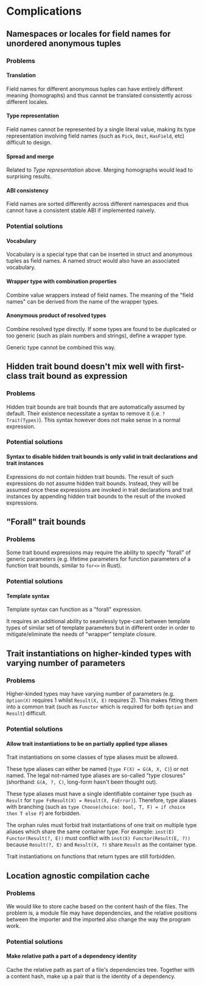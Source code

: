 # Complications

## Namespaces or locales for field names for unordered anonymous tuples

### Problems

#### Translation

Field names for different anonymous tuples can have entirely different meaning (homographs) and thus cannot be translated consistently across different locales.

#### Type representation

Field names cannot be represented by a single literal value, making its type representation involving field names (such as `Pick`, `Omit`, `HasField`, etc) difficult to design.

#### Spread and merge

Related to _Type representation_ above. Merging homographs would lead to surprising results.

#### ABI consistency

Field names are sorted differently across different namespaces and thus cannot have a consistent stable ABI if implemented naively.

### Potential solutions

#### Vocabulary

Vocabulary is a special type that can be inserted in struct and anonymous tuples as field names. A named struct would also have an associated vocabulary.

#### Wrapper type with combination properties

Combine value wrappers instead of field names. The meaning of the "field names" can be derived from the name of the wrapper types.

#### Anonymous product of resolved types

Combine resolved type directly. If some types are found to be duplicated or too generic (such as plain numbers and strings), define a wrapper type.

Generic type cannot be combined this way.

## Hidden trait bound doesn't mix well with first-class trait bound as expression

### Problems

Hidden trait bounds are trait bounds that are automatically assumed by default. Their existence necessitate a syntax to remove it (i.e. `?Trait(Types)`). This syntax however does not make sense in a normal expression.

### Potential solutions

#### Syntax to disable hidden trait bounds is only valid in trait declarations and trait instances

Expressions do not contain hidden trait bounds. The result of such expressions do not assume hidden trait bounds. Instead, they will be assumed once these expressions are invoked in trait declarations and trait instances by appending hidden trait bounds to the result of the invoked expressions.

## "Forall" trait bounds

### Problems

Some trait bound expressions may require the ability to specify "forall" of generic parameters (e.g. lifetime parameters for function parameters of a function trait bounds, similar to `for<>` in Rust).

### Potential solutions

#### Template syntax

Template syntax can function as a "forall" expression.

It requires an additional ability to seamlessly type-cast between template types of similar set of template parameters but in different order in order to mitigate/eliminate the needs of "wrapper" template closure.

## Trait instantiations on higher-kinded types with varying number of parameters

### Problems

Higher-kinded types may have varying number of parameters (e.g. `Option(X)` requires 1 whilst `Result(X, E)` requires 2). This makes fitting them into a common trait (such as `Functor` which is required for both `Option` and `Result`) difficult.

### Potential solutions

#### Allow trait instantiations to be on partially applied type aliases

Trait instantiations on some classes of type aliases must be allowed.

These type aliases can either be named (`type F(X) = G(A, X, C)`) or not named. The legal not-named type aliases are so-called "type closures" (shorthand: `G(A, ?, C)`, long-form hasn't been thought out).

These type aliases must have a single identifiable container type (such as `Result` for `type FsResult(X) = Result(X, FsError)`). Therefore, type aliases with branching (such as `type Choose(choice: bool, T, F) = if choice then T else F`) are forbidden.

The orphan rules must forbid trait instantiations of one trait on multiple type aliases which share the same container type. For example: `inst(E) Functor(Result(?, E))` must conflict with `inst(X) Functor(Result(E, ?))` because `Result(?, E)` and `Result(X, ?)` share `Result` as the container type.

Trait instantiations on functions that return types are still forbidden.

## Location agnostic compilation cache

### Problems

We would like to store cache based on the content hash of the files. The problem is, a module file may have dependencies, and the relative positions between the importer and the imported also change the way the program work.

### Potential solutions

#### Make relative path a part of a dependency identity

Cache the relative path as part of a file's dependencies tree. Together with a content hash, make up a pair that is the identity of a dependency.
